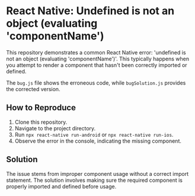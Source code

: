 # React Native: Undefined is not an object (evaluating 'componentName')

This repository demonstrates a common React Native error: 'undefined is not an object (evaluating 'componentName')'. This typically happens when you attempt to render a component that hasn't been correctly imported or defined.

The `bug.js` file shows the erroneous code, while `bugSolution.js` provides the corrected version.

## How to Reproduce

1. Clone this repository.
2. Navigate to the project directory.
3. Run `npx react-native run-android` or `npx react-native run-ios`.
4. Observe the error in the console, indicating the missing component.

## Solution

The issue stems from improper component usage without a correct import statement. The solution involves making sure the required component is properly imported and defined before usage.